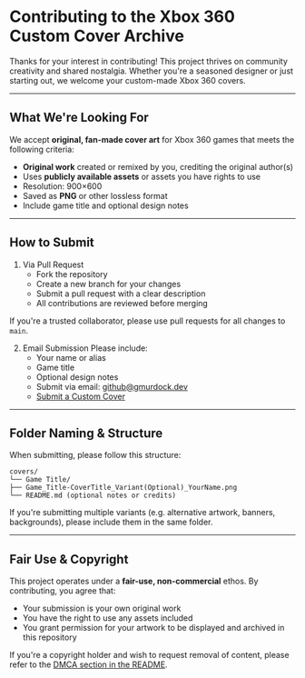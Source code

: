 # Contributing to the Xbox 360 Custom Cover Archive

Thanks for your interest in contributing! This project thrives on community creativity and shared nostalgia. Whether you're a seasoned designer or just starting out, we welcome your custom-made Xbox 360 covers.

---

## What We're Looking For

We accept **original, fan-made cover art** for Xbox 360 games that meets the following criteria:

- **Original work** created or remixed by you, crediting the original author(s)
- Uses **publicly available assets** or assets you have rights to use
- Resolution: 900×600
- Saved as **PNG** or other lossless format
- Include game title and optional design notes

---

## How to Submit

1. Via Pull Request
	- Fork the repository
	- Create a new branch for your changes
	- Submit a pull request with a clear description
	- All contributions are reviewed before merging
	
If you're a trusted collaborator, please use pull requests for all changes to `main`.
	
2. Email Submission
	Please include:
	- Your name or alias
	- Game title
	- Optional design notes
	- Submit via email: [github@gmurdock.dev](mailto:github@gmurdock.dev)
	- [Submit a Custom Cover](mailto:github@gmurdock.dev?subject=xbAurora-covers%20-%20Submission%20-%20[Game%20Title]&body=Hello%2C%0A%0AI'd%20like%20to%20submit%20a%20custom%20Xbox%20360%20cover.%0A%0A**Game%20Title:**%20[Enter%20title]%0A**Creator%20Name/Alias:**%20[Your%20Alias]%0A**Cover%20Type:**%20[Xbox360/XBLA/XboxOG/Homebrew]%0A**Source%20Assets:**%20[Brief%20description%20or%20link]%0A**Notes:**%20[Any%20special%20details%20or%20requests]%0A%0AThanks%2C%0A[Your%20Name])

---

## Folder Naming & Structure

When submitting, please follow this structure:

	covers/  
	└── Game Title/  
	├── Game_Title-CoverTitle_Variant(Optional)_YourName.png  
	└── README.md (optional notes or credits)  
  
If you're submitting multiple variants (e.g. alternative artwork, banners, backgrounds), please include them in the same folder.

---

## Fair Use & Copyright

This project operates under a **fair-use, non-commercial** ethos. By contributing, you agree that:

- Your submission is your own original work
- You have the right to use any assets included
- You grant permission for your artwork to be displayed and archived in this repository

If you're a copyright holder and wish to request removal of content, please refer to the [DMCA section in the README](./README.md#-dmca--takedown-requests).
